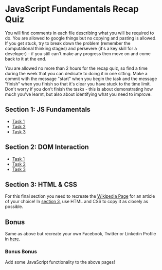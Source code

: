 # JavaScript Fundamentals Recap Quiz

You will find comments in each file describing what you will be required to do. You are allowed to google things but no copying and pasting is allowed. If you get stuck, try to break down the problem (remember the computational thinking stages) and persevere (it's a key skill for a developer) - if you still can't make any progress then move on and come back to it at the end.

You are allowed no more than 2 hours for the recap quiz, so find a time during the week that you can dedicate to doing it in one sitting. Make a commit with the message "start" when you begin the task and the message "finish" when you finish so that it's clear you have stuck to the time limit. Don't worry if you don't finish the tasks - this is about demonstrating how much you've learnt, but also about identifying what you need to improve.

## Section 1: JS Fundamentals

- [Task 1](./section1/task1)
- [Task 2](./section1/task2)
- [Task 3](./section1/task3)

## Section 2: DOM Interaction

- [Task 1](./section2/task1)
- [Task 2](./section2/task2)
- [Task 3](./section2/task3)

## Section 3: HTML & CSS

For this final section you need to recreate the [Wikipedia Page](https://en.wikipedia.org/wiki/Special:Random) for an article of your choice! In [section 3](./section3/task1), use HTML and CSS to copy it as closely as possible.

## Bonus

Same as above but recreate your own Facebook, Twitter or Linkedin Profile in [here](./section3/bonus).

### Bonus Bonus

Add some JavaScript functionality to the above pages!
